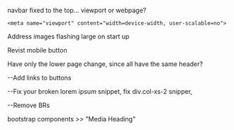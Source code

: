 navbar fixed to the top... viewport or webpage?

    <meta name="viewport" content="width=device-width, user-scalable=no">


  Address images flashing large on start up


  Revist mobile button

  Have only the lower page change, since all have the same header?
  
--Add links to buttons

--Fix your broken lorem ipsum snippet, fix div.col-xs-2 snipper, 

--Remove BRs

bootstrap components >> "Media Heading"



